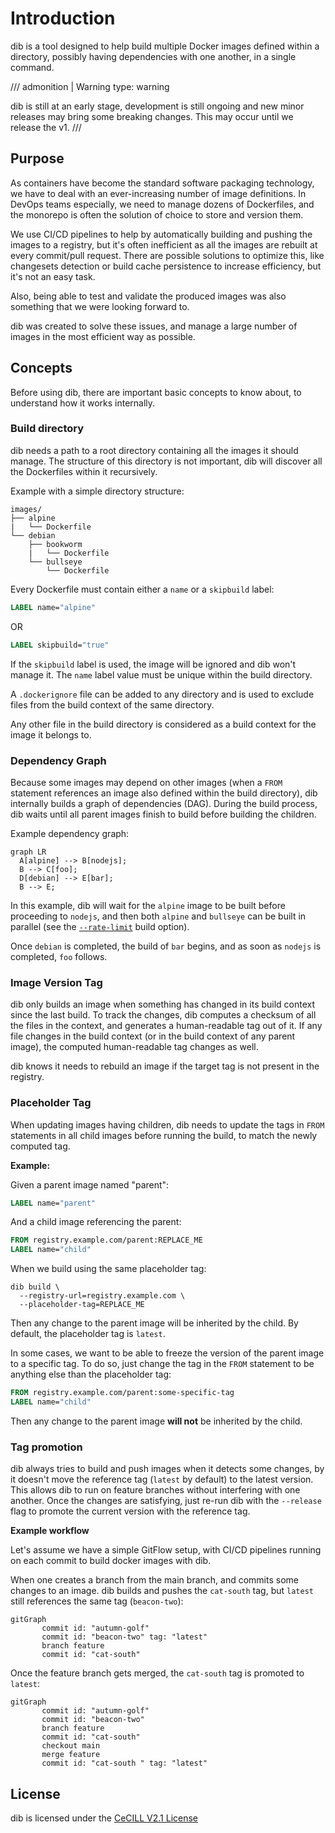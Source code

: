 Introduction
============

dib is a tool designed to help build multiple Docker images defined within a directory, possibly having dependencies
with one another, in a single command.

/// admonition | Warning
    type: warning

dib is still at an early stage, development is still ongoing and new minor releases may bring some breaking changes. 
This may occur until we release the v1.
///

## Purpose

As containers have become the standard software packaging technology, we have to deal with an ever-increasing number of 
image definitions. In DevOps teams especially, we need to manage dozens of Dockerfiles, and the monorepo is often the 
solution of choice to store and version them.

We use CI/CD pipelines to help by automatically building and pushing the images to a registry, but it's often 
inefficient as all the images are rebuilt at every commit/pull request.
There are possible solutions to optimize this, like changesets detection or build cache persistence to increase 
efficiency, but it's not an easy task.

Also, being able to test and validate the produced images was also something that we were looking forward to.

dib was created to solve these issues, and manage a large number of images in the most efficient way as possible.

## Concepts

Before using dib, there are important basic concepts to know about, to understand how it works internally.

### Build directory

dib needs a path to a root directory containing all the images it should manage. The structure of this directory is not 
important, dib will discover all the Dockerfiles within it recursively.

Example with a simple directory structure:
```
images/
├── alpine
|   └── Dockerfile
└── debian
    ├── bookworm
    |   └── Dockerfile
    └── bullseye
        └── Dockerfile
```

Every Dockerfile must contain either a `name` or a `skipbuild` label:
```dockerfile
LABEL name="alpine"
```
OR
```dockerfile
LABEL skipbuild="true"
```

If the `skipbuild` label is used, the image will be ignored and dib won't manage it.
The `name` label value must be unique within the build directory.

A `.dockerignore` file can be added to any directory and is used to exclude files from the build context of the same directory.

Any other file in the build directory is considered as a build context for the image it belongs to.

### Dependency Graph

Because some images may depend on other images (when a `FROM` statement references an image also defined within the 
build directory), dib internally builds a graph of dependencies (DAG). During the build process, dib waits until all
parent images finish to build before building the children.

Example dependency graph:
```mermaid
graph LR
  A[alpine] --> B[nodejs];
  B --> C[foo];
  D[debian] --> E[bar];
  B --> E;
```

In this example, dib will wait for the `alpine` image to be built before proceeding to `nodejs`, and then both
`alpine` and `bullseye` can be built in parallel (see the [`--rate-limit`](cmd/dib_build.md) build option).

Once `debian` is completed, the build of `bar` begins, and as soon as `nodejs` is completed, `foo` follows.

### Image Version Tag

dib only builds an image when something has changed in its build context since the last build. To track the changes,
dib computes a checksum of all the files in the context, and generates a human-readable tag out of it. If any file
changes in the build context (or in the build context of any parent image), the computed human-readable tag changes as 
well.

dib knows it needs to rebuild an image if the target tag is not present in the registry.

### Placeholder Tag

When updating images having children, dib needs to update the tags in `FROM` statements in all child images
before running the build, to match the newly computed tag. 

**Example:**

Given a parent image named "parent":
```dockerfile
LABEL name="parent"
```

And a child image referencing the parent:
```dockerfile
FROM registry.example.com/parent:REPLACE_ME
LABEL name="child"
```

When we build using the same placeholder tag:
```shell
dib build \
  --registry-url=registry.example.com \
  --placeholder-tag=REPLACE_ME
```

Then any change to the parent image will be inherited by the child.
By default, the placeholder tag is `latest`.

In some cases, we want to be able to freeze the version of the parent image to a specific tag. To do so, just change the
tag in the `FROM` statement to be anything else than the placeholder tag:
```dockerfile
FROM registry.example.com/parent:some-specific-tag
LABEL name="child"
```

Then any change to the parent image **will not** be inherited by the child.

### Tag promotion

dib always tries to build and push images when it detects some changes, by it doesn't move the reference tag 
(`latest` by default) to the latest version. This allows dib to run on feature branches without interfering with
one another. Once the changes are satisfying, just re-run dib with the `--release` flag to promote the current
version with the reference tag.

**Example workflow**

Let's assume we have a simple GitFlow setup, with CI/CD pipelines running on each commit to build docker images with dib.

When one creates a branch from the main branch, and commits some changes to an image. dib builds and pushes the
`cat-south` tag, but `latest` still references the same tag (`beacon-two`):

```mermaid
gitGraph
       commit id: "autumn-golf"
       commit id: "beacon-two" tag: "latest"
       branch feature
       commit id: "cat-south"
```

Once the feature branch gets merged, the `cat-south` tag is promoted to `latest`:
```mermaid
gitGraph
       commit id: "autumn-golf"
       commit id: "beacon-two"
       branch feature
       commit id: "cat-south"
       checkout main
       merge feature
       commit id: "cat-south " tag: "latest"
```

## License

dib is licensed under the [CeCILL V2.1 License](https://cecill.info/licences/Licence_CeCILL_V2.1-en.txt)
